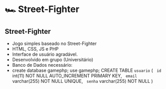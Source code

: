 # :racing_car: Street-Fighter

##  Street-Fighter  
- Jogo simples baseado no Street-Fighter
- HTML, CSS, JS e PHP
- Interface de usuário agradável.
- Desenvolvido em grupo (Universitário)
- Banco de Dados necessário:
-   create database gamephp;
    use gamephp;
    CREATE TABLE `usuario` (
        `id` int(11) NOT NULL AUTO_INCREMENT PRIMARY KEY,
        `email` varchar(255) NOT NULL UNIQUE,
        `senha` varchar(255) NOT NULL
    )
##